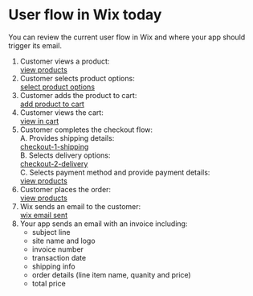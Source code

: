 # User flow in Wix today

You can review the current user flow in Wix and where your app should trigger its email.

1. Customer views a product:  
  [view products](./images/view-products.png?raw=true)  
1. Customer selects product options:  
  [select product options](./images/select-product-options.png?raw=true)  
1. Customer adds the product to cart:  
   [add product to cart](./images/add-product-to-cart.png?raw=true)  
1. Customer views the cart:  
   [view in cart](./images/view-in-cart.png?raw=true)  
1. Customer completes the checkout flow:  
   A. Provides shipping details:  
   [checkout-1-shipping](./images/checkout-1-shipping.png?raw=true)  
   B. Selects delivery options:  
   [checkout-2-delivery](./images/checkout-2-delivery.png?raw=true)  
   C. Selects payment method and provide payment details:  
   [view products](./images/view-products.png?raw=true)  
1. Customer places the order:  
   [view products](./images/view-products.png?raw=true)  
1. Wix sends an email to the customer:  
   [wix email sent](./images/wix-email-sent.png?raw=true)  
1. Your app sends an email with an invoice including:
     - subject line
     - site name and logo
     - invoice number
     - transaction date
     - shipping info
     - order details (line item name, quanity and price)
     - total price
   
